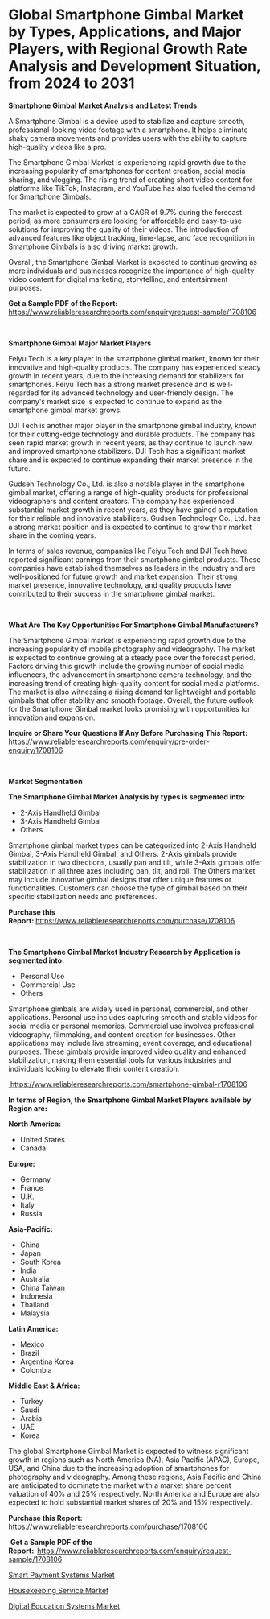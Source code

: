 <p><h1>Global Smartphone Gimbal Market by Types, Applications, and Major Players, with Regional Growth Rate Analysis and Development Situation, from 2024 to 2031</h1></p><p><strong>Smartphone Gimbal Market Analysis and Latest Trends</strong></p>
<p><p>A Smartphone Gimbal is a device used to stabilize and capture smooth, professional-looking video footage with a smartphone. It helps eliminate shaky camera movements and provides users with the ability to capture high-quality videos like a pro.</p><p>The Smartphone Gimbal Market is experiencing rapid growth due to the increasing popularity of smartphones for content creation, social media sharing, and vlogging. The rising trend of creating short video content for platforms like TikTok, Instagram, and YouTube has also fueled the demand for Smartphone Gimbals.</p><p>The market is expected to grow at a CAGR of 9.7% during the forecast period, as more consumers are looking for affordable and easy-to-use solutions for improving the quality of their videos. The introduction of advanced features like object tracking, time-lapse, and face recognition in Smartphone Gimbals is also driving market growth.</p><p>Overall, the Smartphone Gimbal Market is expected to continue growing as more individuals and businesses recognize the importance of high-quality video content for digital marketing, storytelling, and entertainment purposes.</p></p>
<p><strong>Get a Sample PDF of the Report:&nbsp;</strong> <a href="https://www.reliableresearchreports.com/enquiry/request-sample/1708106">https://www.reliableresearchreports.com/enquiry/request-sample/1708106</a></p>
<p>&nbsp;</p>
<p><strong>Smartphone Gimbal Major Market Players</strong></p>
<p><p>Feiyu Tech is a key player in the smartphone gimbal market, known for their innovative and high-quality products. The company has experienced steady growth in recent years, due to the increasing demand for stabilizers for smartphones. Feiyu Tech has a strong market presence and is well-regarded for its advanced technology and user-friendly design. The company's market size is expected to continue to expand as the smartphone gimbal market grows.</p><p>DJI Tech is another major player in the smartphone gimbal industry, known for their cutting-edge technology and durable products. The company has seen rapid market growth in recent years, as they continue to launch new and improved smartphone stabilizers. DJI Tech has a significant market share and is expected to continue expanding their market presence in the future.</p><p>Gudsen Technology Co., Ltd. is also a notable player in the smartphone gimbal market, offering a range of high-quality products for professional videographers and content creators. The company has experienced substantial market growth in recent years, as they have gained a reputation for their reliable and innovative stabilizers. Gudsen Technology Co., Ltd. has a strong market position and is expected to continue to grow their market share in the coming years.</p><p>In terms of sales revenue, companies like Feiyu Tech and DJI Tech have reported significant earnings from their smartphone gimbal products. These companies have established themselves as leaders in the industry and are well-positioned for future growth and market expansion. Their strong market presence, innovative technology, and quality products have contributed to their success in the smartphone gimbal market.</p></p>
<p>&nbsp;</p>
<p><strong>What Are The Key Opportunities For Smartphone Gimbal Manufacturers?</strong></p>
<p><p>The Smartphone Gimbal market is experiencing rapid growth due to the increasing popularity of mobile photography and videography. The market is expected to continue growing at a steady pace over the forecast period. Factors driving this growth include the growing number of social media influencers, the advancement in smartphone camera technology, and the increasing trend of creating high-quality content for social media platforms. The market is also witnessing a rising demand for lightweight and portable gimbals that offer stability and smooth footage. Overall, the future outlook for the Smartphone Gimbal market looks promising with opportunities for innovation and expansion.</p></p>
<p><strong>Inquire or Share Your Questions If Any Before Purchasing This Report:</strong> <a href="https://www.reliableresearchreports.com/enquiry/pre-order-enquiry/1708106">https://www.reliableresearchreports.com/enquiry/pre-order-enquiry/1708106</a></p>
<p>&nbsp;</p>
<p><strong>Market Segmentation</strong></p>
<p><strong>The Smartphone Gimbal Market Analysis by types is segmented into:</strong></p>
<p><ul><li>2-Axis Handheld Gimbal</li><li>3-Axis Handheld Gimbal</li><li>Others</li></ul></p>
<p><p>Smartphone gimbal market types can be categorized into 2-Axis Handheld Gimbal, 3-Axis Handheld Gimbal, and Others. 2-Axis gimbals provide stabilization in two directions, usually pan and tilt, while 3-Axis gimbals offer stabilization in all three axes including pan, tilt, and roll. The Others market may include innovative gimbal designs that offer unique features or functionalities. Customers can choose the type of gimbal based on their specific stabilization needs and preferences.</p></p>
<p><strong>Purchase this Report:&nbsp;</strong><a href="https://www.reliableresearchreports.com/purchase/1708106">https://www.reliableresearchreports.com/purchase/1708106</a></p>
<p>&nbsp;</p>
<p><strong>The Smartphone Gimbal Market Industry Research by Application is segmented into:</strong></p>
<p><ul><li>Personal Use</li><li>Commercial Use</li><li>Others</li></ul></p>
<p><p>Smartphone gimbals are widely used in personal, commercial, and other applications. Personal use includes capturing smooth and stable videos for social media or personal memories. Commercial use involves professional videography, filmmaking, and content creation for businesses. Other applications may include live streaming, event coverage, and educational purposes. These gimbals provide improved video quality and enhanced stabilization, making them essential tools for various industries and individuals looking to elevate their content creation.</p></p>
<p><a href="https://www.reliableresearchreports.com/smartphone-gimbal-r1708106">&nbsp;https://www.reliableresearchreports.com/smartphone-gimbal-r1708106</a></p>
<p><strong>In terms of Region, the Smartphone Gimbal Market Players available by Region are:</strong></p>
<p>
    <p> <strong> North America: </strong>
        <ul>
            <li>United States</li>
            <li>Canada</li>
        </ul>
        </p> 
    <p> <strong> Europe: </strong>
        <ul>
            <li>Germany</li>
            <li>France</li>
            <li>U.K.</li>
            <li>Italy</li>
            <li>Russia</li>
        </ul>
        </p> 
    <p> <strong> Asia-Pacific: </strong>
        <ul>
            <li>China</li>
            <li>Japan</li>
            <li>South Korea</li>
            <li>India</li>
            <li>Australia</li>
            <li>China Taiwan</li>
            <li>Indonesia</li>
            <li>Thailand</li>
            <li>Malaysia</li>
        </ul>
        </p> 
    <p> <strong> Latin America: </strong>
        <ul>
            <li>Mexico</li>
            <li>Brazil</li>
            <li>Argentina Korea</li>
            <li>Colombia</li>
        </ul>
        </p> 
    <p> <strong> Middle East & Africa: </strong>
        <ul>
            <li>Turkey</li>
            <li>Saudi</li>
            <li>Arabia</li>
            <li>UAE</li>
            <li>Korea</li>
        </ul>
    </p>
    </p>
<p><p>The global Smartphone Gimbal Market is expected to witness significant growth in regions such as North America (NA), Asia Pacific (APAC), Europe, USA, and China due to the increasing adoption of smartphones for photography and videography. Among these regions, Asia Pacific and China are anticipated to dominate the market with a market share percent valuation of 40% and 25% respectively. North America and Europe are also expected to hold substantial market shares of 20% and 15% respectively.</p></p>
<p><strong>Purchase this Report: </strong><a href="https://www.reliableresearchreports.com/purchase/1708106">https://www.reliableresearchreports.com/purchase/1708106</a></p>
<p>&nbsp;<strong>Get a Sample PDF of the Report:&nbsp;&nbsp;</strong><a href="https://www.reliableresearchreports.com/enquiry/request-sample/1708106">https://www.reliableresearchreports.com/enquiry/request-sample/1708106</a></p>
<p><strong></strong></p>
<p><p><a href="https://www.linkedin.com/pulse/smart-payment-systems-market-insights-cagr-trends-growth-strategies-3oy1c">Smart Payment Systems Market</a></p><p><a href="https://www.linkedin.com/pulse/housekeeping-service-market-comprehensive-assessment-type-lvp6c">Housekeeping Service Market</a></p><p><a href="https://www.linkedin.com/pulse/digital-education-systems-market-furnishes-information-kfl1c">Digital Education Systems Market</a></p></p>